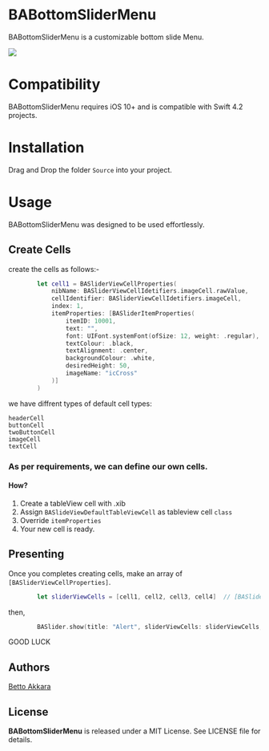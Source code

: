 # BABottomSliderMenu
BABottomSliderMenu is a customizable bottom slide Menu.


![](https://drive.google.com/uc?export=view&id=1FtykIzCiFXFvmam6ZcpOffUHagWhOSZN)


# Compatibility
BABottomSliderMenu requires iOS 10+ and is compatible with Swift 4.2 projects.
# Installation
Drag and Drop the folder `Source` into your project.
# Usage

BABottomSliderMenu was designed to be used effortlessly.

## Create Cells
create the cells as follows:- 
```swift
        let cell1 = BASliderViewCellProperties(
            nibName: BASliderViewCellIdetifiers.imageCell.rawValue,
            cellIdentifier: BASliderViewCellIdetifiers.imageCell,
            index: 1,
            itemProperties: [BASliderItemProperties(
                itemID: 10001,
                text: "",
                font: UIFont.systemFont(ofSize: 12, weight: .regular),
                textColour: .black,
                textAlignment: .center,
                backgroundColour: .white,
                desiredHeight: 50,
                imageName: "icCross"
            )]
        )
```
we have diffrent types of default cell types: 
```
headerCell
buttonCell
twoButtonCell
imageCell
textCell

```
### As per requirements, we can define our own cells.
####  How?
1. Create a tableView cell with .xib
2. Assign `BASlideViewDefaultTableViewCell` as tableview cell `class`
3. Override `itemProperties`
4. Your new cell is ready.


## Presenting

Once you completes creating cells, make an array of  `[BASliderViewCellProperties]`.

```swift
        let sliderViewCells = [cell1, cell2, cell3, cell4]  // [BASliderViewCellProperties]
```
then,
```swift
        BASlider.show(title: "Alert", sliderViewCells: sliderViewCells, dismissOnTap: true, isHeaderEnabled: true, controller: self)
```

GOOD LUCK
## Authors

[Betto Akkara](https://github.com/bettoakkara)

## License

<b>BABottomSliderMenu</b> is released under a MIT License. See LICENSE file for details.

